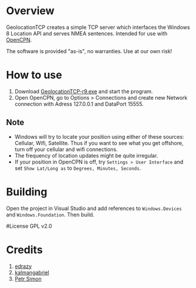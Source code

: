 # Overview
GeolocationTCP creates a simple TCP server which interfaces the Windows 8 Location API and serves NMEA sentences. Intended for use with [OpenCPN](http://opencpn.org).

The software is provided "as-is", no warranties. Use at our own risk!

# How to use
1. Download [GeolocationTCP-r9.exe](https://github.com/floviolleau/geolocation-tcp/releases/download/v0.9/GeolocationTCP-r9.exe) and start the program.
2. Open OpenCPN, go to Options > Connections and create new Network connection with Adress 127.0.0.1 and DataPort 15555.

## Note
- Windows will try to locate your position using either of these sources: Cellular, Wifi, Satellite. Thus if you want to see what you get offshore, turn off your cellular and wifi connections.
- The frequency of location updates might be quite irregular. 
- If your position in OpenCPN is off, try `Settings > User Interface` and set `Show Lat/Long as` to `Degrees, Minutes, Seconds`.

# Building
Open the project in Visual Studio and add references to `Windows.Devices` and `Windows.Foundation`. Then build.

#License
GPL v2.0

# Credits
1. [edrazy](http://www.codeproject.com/Articles/13232/A-very-basic-TCP-server-written-in-C)
2. [kalmangabriel](http://forum.gpsgate.com/topic.asp?TOPIC_ID=13491)
3. [Petr Simon](mailto:petr.simon@gmail.com)
